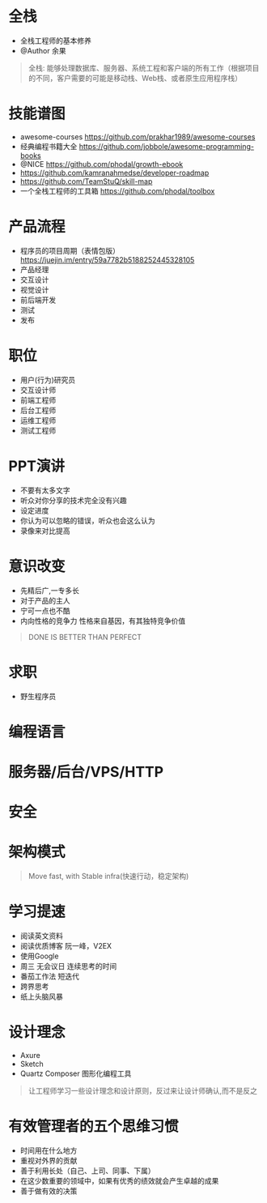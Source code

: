 # 全栈

- 全栈工程师的基本修养
- @Author 余果

> 全栈: 能够处理数据库、服务器、系统工程和客户端的所有工作（根据项目的不同，客户需要的可能是移动栈、Web栈、或者原生应用程序栈）

# 技能谱图

- awesome-courses <https://github.com/prakhar1989/awesome-courses>
- 经典编程书籍大全 <https://github.com/jobbole/awesome-programming-books>
- @NICE <https://github.com/phodal/growth-ebook>
- <https://github.com/kamranahmedse/developer-roadmap>
- <https://github.com/TeamStuQ/skill-map>
- 一个全栈工程师的工具箱 <https://github.com/phodal/toolbox>

# 产品流程

- 程序员的项目周期（表情包版） <https://juejin.im/entry/59a7782b5188252445328105>
- 产品经理
- 交互设计
- 视觉设计
- 前后端开发
- 测试
- 发布

# 职位

- 用户(行为)研究员
- 交互设计师
- 前端工程师
- 后台工程师
- 运维工程师
- 测试工程师

# PPT演讲

- 不要有太多文字
- 听众对你分享的技术完全没有兴趣
- 设定进度
- 你认为可以忽略的错误，听众也会这么认为
- 录像来对比提高

# 意识改变

- 先精后广,一专多长
- 对于产品的主人
- 宁可一点也不酷
- 内向性格的竞争力 性格来自基因，有其独特竞争价值

> DONE IS BETTER THAN PERFECT

# 求职

- 野生程序员

# 编程语言

# 服务器/后台/VPS/HTTP

# 安全

# 架构模式

> Move fast, with Stable infra(快速行动，稳定架构)

# 学习提速

- 阅读英文资料
- 阅读优质博客 阮一峰，V2EX
- 使用Google
- 周三 无会议日 连续思考的时间
- 番茄工作法 短迭代
- 跨界思考
- 纸上头脑风暴

# 设计理念

- Axure
- Sketch
- Quartz Composer 图形化编程工具

> 让工程师学习一些设计理念和设计原则，反过来让设计师确认,而不是反之

# 有效管理者的五个思维习惯

- 时间用在什么地方
- 重视对外界的贡献
- 善于利用长处（自己、上司、同事、下属）
- 在这少数重要的领域中，如果有优秀的绩效就会产生卓越的成果
- 善于做有效的决策
